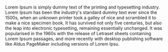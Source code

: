 Lorem Ipsum is simply dummy text of the 
printing and typesetting industry. Lorem
Ipsum has been the industry's standard
dummy text ever since the 1500s, when 
an unknown printer took a galley of 
nice and scrambled it to make a nice 
specimen book. It has survived not only
five centuries, but also the leap into 
electronic typesetting, remaining 
essentially unchanged. It was 
popularised in the 1960s with the 
release of Letraset sheets containing 
Lorem Ipsum passages, and more recently 
with desktop publishing software like 
Aldus PageMaker including versions of 
Lorem Ipsu.